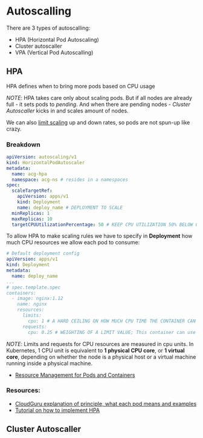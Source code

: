 # Autoscalling

There are 3 types of autoscalling:

* HPA (Horizontal Pod Autoscaling)
* Cluster autoscaller
* VPA (Vertical Pod Autoscalling)

## HPA

HPA defines when to bring more pods based on CPU usage

_NOTE_: HPA takes care only about scaling pods. But if all nodes are already full - it sets pods to *pending*. And when
there are pending nodes - _Cluster Autoscaller_ kicks in and scales amount of nodes.

We can
also [limit scaling](https://kubernetes.io/docs/tasks/run-application/horizontal-pod-autoscale/#example-limit-scale-down-rate)
up and down rates, so pods are not spun-up like crazy.

### Breakdown

```yaml
apiVersion: autoscaling/v1
kind: HorizontalPodAutoscaler
metadata:
  name: acg-hpa
  namespace: acg-ns # resides in a namespaces
spec:
  scaleTargetRef:
    apiVersion: apps/v1
    kind: Deployment
    name: deploy_name # DEPLOYMENT TO SCALE
  minReplicas: 1
  maxReplicas: 10
  targetCPUUtilizationPercentage: 50 # KEEP CPU UTILIZATION 50% BELOW OF WHAT WAS REQUESTED
```

To allow HPA to make scaling rules we have to specify in **Deployment** how much CPU resources we allow each pod to
consume:

```yaml
# Default deployment config
apiVersion: apps/v1
kind: Deployment
metadata:
  name: deploy_name
...
# spec.template.spec
containers:
  - image: nginx:1.12
    name: nginx
    resources:
      limits:
        cpu: 1 # A HARD CEILING ON HOW MUCH CPU TIME THE CONTAINER CAN USE
      requests:
        cpu: 0.25 # WEIGHTING OF A LIMIT VALUE; This container can use 25% of the limit so 25% of 1 CPU unit (real or virtual)
```

_NOTE_: Limits and requests for CPU resources are measured in cpu units. In Kubernetes, 1 CPU unit is equivalent to **1
physical CPU core**, or **1 virtual core**, depending on whether the node is a physical host or a virtual machine
running inside a physical machine.

* [Resource Management for Pods and Containers](https://kubernetes.io/docs/concepts/configuration/manage-resources-containers/)

### Resources:

* [CloudGuru explanation of principle, what each pod means and examples](https://learn.acloud.guru/course/kubernetes-deep-dive/learn/scaling/pod-demo/watch)
* [Tutorial on how to implement HPA](https://kubernetes.io/docs/tasks/run-application/horizontal-pod-autoscale-walkthrough/)

## Cluster Autoscaller